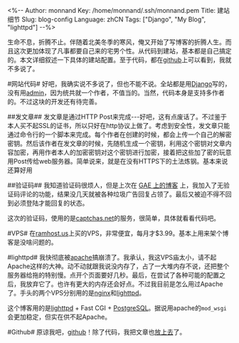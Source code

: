 <%--
Author: monnand
Key: /home/monnand/.ssh/monnand.pem
Title: 建站细节
Slug: blog-config
Language: zhCN
Tags: ["Django", "My Blog", "lighttpd"]
--%>

生命不息，折腾不止。伴随着北美冬季的寒风，俺又开始了写博客的折腾人生。而且这次更加体现了凡事都要自己来的宅男个性。从代码到建站，基本都是自己搞定的。本文详细叙述一下具体的建站配置。至于代码，都在[github](http://github.com/monnand/myblog/)上可以看到，我就不多说了。

#网站代码#
好吧，我确实说不多说了，但也不能不说。全站都是用[Django](http://djangoproject.com/)写的，没有用[admin](https://docs.djangoproject.com/en/dev/ref/contrib/admin/)，因为统共就一个作者，不值当的。当然，代码本身是支持多作者的。不过这块的开发还有待完善。

##发文章##
发文章是通过HTTP Post来完成---好吧，这有点废话了。不过鉴于本人买不起SSL的证书，所以只好在http协议上做了。考虑到安全性，发文章只能通过命令行的一个脚本来完成。每个作者在创建的时候，都会上传一个自己的解密密钥。然后该作者在发文章的时候，先随机生成一个密钥，利用这个密钥对文章内容加密，再用作者本人的加密密钥对这个密钥进行加密，接着把这些加了密的玩意用Post传给web服务器。简单说来，就是在没有HTTPS下的土法炼钢。基本来说还算好用

##验证码##
我知道验证码很烦人，但是上次在 [GAE 上的博客](http://monnand.appspot.com/) 上，我加入了无验证码评论的功能，结果没几天就被各种垃圾广告回复占领了。最后又被迫不得不回到必须登陆才能回复的状态。

这次的验证码，使用的是[captchas.net](http://captchas.net/)的服务，很简单，具体就看看代码吧。

#VPS#
在[ramhost.us](http://ramhost.us)上买的VPS，非常便宜，每月才$3.99。基本上用来架个博客是没啥问题的。

#lighttpd#
我快彻底被[apache](http://apache.org/)搞崩溃了。我承认，我这VPS庙太小，请不起Apache这样的大神。动不动就跟我说没内存了，占了一大堆内存不说，还把整个服务器给拖的特别慢。点开个页面要好几秒。最后，在尝试了各种可能的配置之后，我放弃它了。也许有更大的内存还会好点。不过我目前是怎么用过Apache了。手头的两个VPS分别用的是[nginx](http://nginx.org/)和[lighttpd](http://www.lighttpd.net/)。

这个博客用的是[lighttpd](http://www.lighttpd.net/) + Fast CGI + [PostgreSQL](http://www.postgresql.org/)。据说用apache的``mod_wsgi``会更加稳定，但实在供不起Apache。

#Github#
原谅我吧，[github](http://github.com/)！除了代码，我把文章也[放上去](http://github.com/monnand/blogs/)了。
